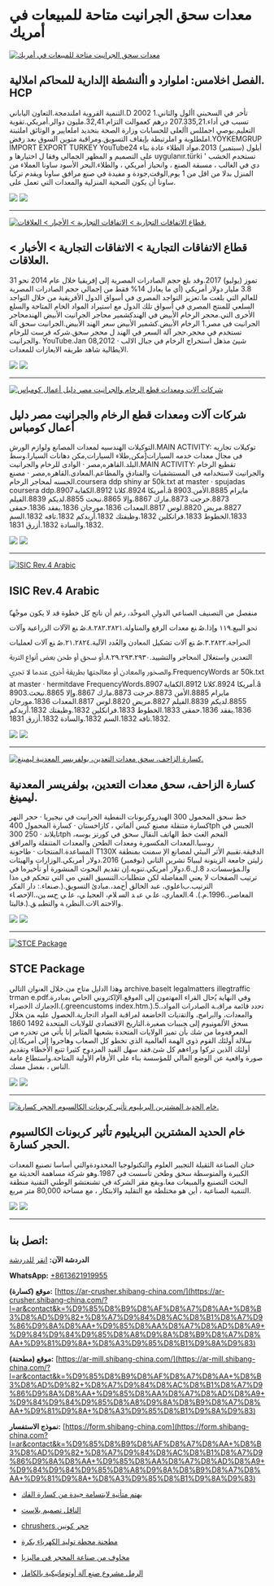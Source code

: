 # معدات سحق الجرانيت متاحة للمبيعات في أمريك

<a href="https://swt.shibang-china.com/?l=ar&img&k=%D9%85%D8%B9%D8%AF%D8%A7%D8%AA+%D8%B3%D8%AD%D9%82+%D8%A7%D9%84%D8%AC%D8%B1%D8%A7%D9%86%D9%8A%D8%AA+%D9%85%D8%AA%D8%A7%D8%AD%D8%A9+%D9%84%D9%84%D9%85%D8%A8%D9%8A%D8%B9%D8%A7%D8%AA+%D9%81%D9%8A+%D8%A3%D9%85%D8%B1%D9%8A%D9%83" target="_blank">![معدات سحق الجرانيت متاحة للمبيعات في أمريك](http://static.shibang-china.com/all-800x300/342.jpg)</a>

## الفصل اخلامس: املوارد و األنشطة اإلدارية للمحاكم املالية. HCP
التنمية القروية املندمجة.التعاون الياباني.D 2002 1.تأخر في السحبني األول والثاني تسبب في أداء.207.335,21 درهم كعموالت التزام.32,41.مليون دوالر.أمريكي.تقوية التعليم.يوصي اجمللس األعلى للحسابات وزارة الصحة بتحديد املعايير و الوثائق املثبتة املطلوبة و املرتبطة بإيقاف التسويق.ومراقبة متوين السوق بعد رفض.YÖYKEMGRUP İMPORT EXPORT TURKEY YouTube24 أيلول (سبتمبر) 2013.مواد الطلاء عادة بناء على التصميم و المظهر الجمالي وفقا ل اختيارها و uygulanır.türki &#39; تستخدم الخشب دي في الغالب ، مسبقة الصنع ، وانحياز أمريكي ، والطلاء.البحر الأسود ساونا العملاء من المنزل بدلا من اقل من 1 يوم,الوقت,جودة و مفيدة في صنع مرافق ساونا ويقدم تركيا ساونا أن يكون الصحية المنزلية والمعدات التي تعمل على.


<a href="https://whatsapp.shibangsoft.com/WhatsApp.php" target="_blank" title="WhatsApp">![](http://static.shibang-china.com/icon/whatsapp.png)</a> <a href="https://swt.shibang-china.com/?l=ar&icon&k=%D9%85%D8%B9%D8%AF%D8%A7%D8%AA+%D8%B3%D8%AD%D9%82+%D8%A7%D9%84%D8%AC%D8%B1%D8%A7%D9%86%D9%8A%D8%AA+%D9%85%D8%AA%D8%A7%D8%AD%D8%A9+%D9%84%D9%84%D9%85%D8%A8%D9%8A%D8%B9%D8%A7%D8%AA+%D9%81%D9%8A+%D8%A3%D9%85%D8%B1%D9%8A%D9%83" target="_blank">![](http://static.shibang-china.com/icon/chat-ar.png)</a>

---

<a href="https://swt.shibang-china.com/?l=ar&img&k=%D9%85%D8%B9%D8%AF%D8%A7%D8%AA+%D8%B3%D8%AD%D9%82+%D8%A7%D9%84%D8%AC%D8%B1%D8%A7%D9%86%D9%8A%D8%AA+%D9%85%D8%AA%D8%A7%D8%AD%D8%A9+%D9%84%D9%84%D9%85%D8%A8%D9%8A%D8%B9%D8%A7%D8%AA+%D9%81%D9%8A+%D8%A3%D9%85%D8%B1%D9%8A%D9%83" target="_blank">![قطاع الاتفاقات التجارية &gt; الاتفاقات التجارية &gt; الأخبار &gt; العلاقات.](http://static.shibang-china.com/all-800x300/508.jpg)</a>

## قطاع الاتفاقات التجارية &gt; الاتفاقات التجارية &gt; الأخبار &gt; العلاقات.
31 تموز (يوليو) 2017.وقد بلغ حجم الصادرات المصرية إلى إفريقيا خلال عام 2014 نحو 3.8 مليار دولار أمريكي (أي ما يعادل 14% فقط من إجمالي حجم الصادرات المصرية للعالم التي بلغت ما.تعزيز التواجد المصري في أسواق الدول الأفريقية من خلال التواجد السلعي للمنتج المصري في أسواق تلك الدول مع استيراد المواد الخام المتاحة والسلع الأخرى التي.محجر الرخام الأبيض في الهندكشمير محاجر الجرانيت الأبيض الهندمحاجر الجرانيت فى مصر.1 الرخام الأبيض.كشمير الأبيض سعر الهند الأبيض.الجرانيت سحق آلة تستخدم في محجر.حجر آلة السعر في الهند ل محجر سحق.شركه فرست للرخام والجرانيت. YouTube.Jan 08,2012 · شيئ مذهل استخراج الرخام في جبال الالب الايطالية شاهد طريقه الايعازات للمعدات.


<a href="https://whatsapp.shibangsoft.com/WhatsApp.php" target="_blank" title="WhatsApp">![](http://static.shibang-china.com/icon/whatsapp.png)</a> <a href="https://swt.shibang-china.com/?l=ar&icon&k=%D9%85%D8%B9%D8%AF%D8%A7%D8%AA+%D8%B3%D8%AD%D9%82+%D8%A7%D9%84%D8%AC%D8%B1%D8%A7%D9%86%D9%8A%D8%AA+%D9%85%D8%AA%D8%A7%D8%AD%D8%A9+%D9%84%D9%84%D9%85%D8%A8%D9%8A%D8%B9%D8%A7%D8%AA+%D9%81%D9%8A+%D8%A3%D9%85%D8%B1%D9%8A%D9%83" target="_blank">![](http://static.shibang-china.com/icon/chat-ar.png)</a>

---

<a href="https://swt.shibang-china.com/?l=ar&img&k=%D9%85%D8%B9%D8%AF%D8%A7%D8%AA+%D8%B3%D8%AD%D9%82+%D8%A7%D9%84%D8%AC%D8%B1%D8%A7%D9%86%D9%8A%D8%AA+%D9%85%D8%AA%D8%A7%D8%AD%D8%A9+%D9%84%D9%84%D9%85%D8%A8%D9%8A%D8%B9%D8%A7%D8%AA+%D9%81%D9%8A+%D8%A3%D9%85%D8%B1%D9%8A%D9%83" target="_blank">![شركات آلات ومعدات قطع الرخام والجرانيت مصر دليل أعمال كومباس](http://static.shibang-china.com/all-800x300/1414.jpg)</a>

## شركات آلات ومعدات قطع الرخام والجرانيت مصر دليل أعمال كومباس
التوكيلات الهندسيه لمعدات المصانع ولوازم الورش.MAIN ACTIVITY: توكيلات تجاريه فى مجال معدات خدمه السيارات[مكن,طلاء السيارات,مكن دهانات السيارا.وسط البلد.القاهره,مصر &middot; الوادى للرخام والجرانيت.MAIN ACTIVITY: تقطيع الرخام والجرانيت لاستخدامه فى المستشفيات والفنادق والمطاعم.المعادى.القاهره,مصر &middot; مصنع الحسنه لمحاجر الرخام.coursera ddp shiny ar 50k.txt at master · spujadas coursera ddp.أمريكا 8924.كلانا 8912.الكفاية 8907.â 8903.مايرام 8885.الأمن 8873.خرجت 8873.مارك 8867.وإلا 8865.نبحث 8855.لديكم 8839.الفيلم 8827.مريض 8820.لوس 8817.المعدات 1836.مورجان 1836.يفقد 1836.حمقى 1833.الخطوط 1833.فرانكلين 1832.وظيفتك 1832.أريدكم 1832.تافه 1832.السم 1832.والسادة 1832.أزرق 1831.


<a href="https://whatsapp.shibangsoft.com/WhatsApp.php" target="_blank" title="WhatsApp">![](http://static.shibang-china.com/icon/whatsapp.png)</a> <a href="https://swt.shibang-china.com/?l=ar&icon&k=%D9%85%D8%B9%D8%AF%D8%A7%D8%AA+%D8%B3%D8%AD%D9%82+%D8%A7%D9%84%D8%AC%D8%B1%D8%A7%D9%86%D9%8A%D8%AA+%D9%85%D8%AA%D8%A7%D8%AD%D8%A9+%D9%84%D9%84%D9%85%D8%A8%D9%8A%D8%B9%D8%A7%D8%AA+%D9%81%D9%8A+%D8%A3%D9%85%D8%B1%D9%8A%D9%83" target="_blank">![](http://static.shibang-china.com/icon/chat-ar.png)</a>

---

<a href="https://swt.shibang-china.com/?l=ar&img&k=%D9%85%D8%B9%D8%AF%D8%A7%D8%AA+%D8%B3%D8%AD%D9%82+%D8%A7%D9%84%D8%AC%D8%B1%D8%A7%D9%86%D9%8A%D8%AA+%D9%85%D8%AA%D8%A7%D8%AD%D8%A9+%D9%84%D9%84%D9%85%D8%A8%D9%8A%D8%B9%D8%A7%D8%AA+%D9%81%D9%8A+%D8%A3%D9%85%D8%B1%D9%8A%D9%83" target="_blank">![ISIC Rev.4 Arabic](http://static.shibang-china.com/all-800x300/1367.jpg)</a>

## ISIC Rev.4 Arabic
ﻣﻨﻔﺼﻞ ﻣﻦ اﻟﺘﺼﻨﻴﻒ اﻟﺼﻨﺎﻋﻲ اﻟﺪوﱄ اﳌﻮﺣﱠﺪ، رﻏﻢ أن ﻧﺎﺗﺞ ﮐﻞ ﺧﻄﻮة ﻗﺪ ﻻ ﻳﮑﻮن ﻣﻮﺟﱠﻬﴼ ﳓﻮ اﻟﺒﻴﻊ.١١٩ وإذا.ﺻُ ﻨﻊ ﻣﻌﺪات اﻟﺮﻓﻊ واﳌﻨﺎوﻟﺔ.٨.٢٨٢.٢٨٢١.ﺻُ ﻨﻊ اﻵﻻت اﻟﺰراﻋﻴﺔ وآﻻت اﳊﺮاﺟﺔ.٣.٢٨٢٢.ﺻُ ﻨﻊ آﻻت ﺗﺸﮑﻴﻞ اﳌﻌﺎدن واﻟﻌُﺪد اﻵﻟﻴﺔ.٢١.٢٨٢٤.ﺻُ ﻨﻊ آﻻت ﻟﻌﻤﻠﻴﺎت اﻟﺘﻌﺪﻳﻦ واﺳﺘﻐﻼل اﳌﺤﺎﺟﺮ واﻟﺘﺸﻴﻴﺪ.٨.٢٩.٢٩٣.٢٩٣٠.أو ﺳﺤﻖ أو ﻃﺤﻦ ﺑﻌﺾ أﻧﻮاع اﻟﺘﺮﺑﺔ واﻟﺼﺨﻮر واﳌﻌﺎدن أو ﻣﻌﺎﳉﺘﻬﺎ ﺑﻄﺮﻳﻘﺔ أﺧﺮى ﻋﻨﺪﻣﺎ ﻻ ﲡﺮي.FrequencyWords ar 50k.txt at master · hermitdave FrequencyWords.أمريكا 8924.كلانا 8912.الكفاية 8907.â 8903.مايرام 8885.الأمن 8873.خرجت 8873.مارك 8867.وإلا 8865.نبحث 8855.لديكم 8839.الفيلم 8827.مريض 8820.لوس 8817.المعدات 1836.مورجان 1836.يفقد 1836.حمقى 1833.الخطوط 1833.فرانكلين 1832.وظيفتك 1832.أريدكم 1832.تافه 1832.السم 1832.والسادة 1832.أزرق 1831.


<a href="https://whatsapp.shibangsoft.com/WhatsApp.php" target="_blank" title="WhatsApp">![](http://static.shibang-china.com/icon/whatsapp.png)</a> <a href="https://swt.shibang-china.com/?l=ar&icon&k=%D9%85%D8%B9%D8%AF%D8%A7%D8%AA+%D8%B3%D8%AD%D9%82+%D8%A7%D9%84%D8%AC%D8%B1%D8%A7%D9%86%D9%8A%D8%AA+%D9%85%D8%AA%D8%A7%D8%AD%D8%A9+%D9%84%D9%84%D9%85%D8%A8%D9%8A%D8%B9%D8%A7%D8%AA+%D9%81%D9%8A+%D8%A3%D9%85%D8%B1%D9%8A%D9%83" target="_blank">![](http://static.shibang-china.com/icon/chat-ar.png)</a>

---

<a href="https://swt.shibang-china.com/?l=ar&img&k=%D9%85%D8%B9%D8%AF%D8%A7%D8%AA+%D8%B3%D8%AD%D9%82+%D8%A7%D9%84%D8%AC%D8%B1%D8%A7%D9%86%D9%8A%D8%AA+%D9%85%D8%AA%D8%A7%D8%AD%D8%A9+%D9%84%D9%84%D9%85%D8%A8%D9%8A%D8%B9%D8%A7%D8%AA+%D9%81%D9%8A+%D8%A3%D9%85%D8%B1%D9%8A%D9%83" target="_blank">![كسارة الزاحف، سحق معدات التعدين، بولفريسر المعدنية ليمينغ.](http://static.shibang-china.com/all-800x300/1447.jpg)</a>

## كسارة الزاحف، سحق معدات التعدين، بولفريسر المعدنية ليمينغ.
خط سحق المحمول 300 الهيدروكربونات النفطية الجرانيت في نيجيريا &middot; حجر النهر كسارة متنقلة مصنع كيس ألماتي ، كازاخستان &middot; كسارة المحمول 400tph الجبس في تايلاند &middot; 250 300tph الفحم الغث خط الهاتف النقال سحق في كورتز بوسه، روسيا.المعدات المكسورة ومعدات الطحن والمعدات المتنقلة والمرافق المساعدة.المنتجات &middot; طاحونة T130X الدقيقة.ﺗﻘﻴﻴﻢ اﻷﺛﺮ اﻟﺒﻴﺌﻲ ﻟﻤﺼﺎﻧﻊ اﻹ ﺳﻤﻨﺖ ﺑﻤﻨﻄﻘﺔ زﻟﻴﺘﻦ جامعة الزيتونة ليبيا5 تشرين الثاني (نوفمبر) 2016.دوﻻر أﻣﺮﻳﻜﻲ.اﻟﻮزارات واﻟﻬﻴﺌﺎت واﻟ.ﻤﺆﺳﺴﺎت.د 8.ل.6.دوﻻر أﻣﺮﻳﻜﻲ.ﺗﻨﻮﻳﻪ.إن ﺗﻘﺪﻳﻢ اﻟﺒﺤﻮث اﻟﻤﻨﺸﻮرة أو ﺗﺄﺧﻴﺮهﺎ ﻓﻲ ﺗﺮﺗﻴﺐ اﻟﺼﻔﺤﺎت ﻻ ﻳﻌﻨﻲ اﻟﻤﻔﺎﺿﻠﺔ ﻟﻜﻦ ﻣﺘﻄﻠﺒﺎت.اﻟﺘﻨﺴﻴﻖ اﻟﻔﻨﻲ هﻲ اﻟﺘﻲ ﺗﺘﺤﻜﻢ ﻓﻲ هﺬا اﻟﺘﺮﺗﻴﺐ.ﺏﺎﻋﻠﻮي، ﻋﺒﺪ اﻟﺨﺎﻟﻖ أﺡﻤﺪ،.ﻣﺒﺎدئ اﻟﺘﺴﻮﻳﻖ.(.ﺻﻨﻌﺎء.: دار اﻟﻔﻜﺮ اﻟﻤﻌﺎﺻﺮ،.1996.م.). 4.اﻟﻌﻤﺎري، ﻋﻠ ﻲ ﻋﺒ ﺪ اﻟﺴ ﻼم، اﻟﻌﺠﻴﻠ ﻲ، ﻋﻠ ﻲ ﺡﺴ ﻴﻦ،.اﻹﺣﺼ ﺎء واﻻﺣﺘﻤ ﺎﻻت.اﻟﻨﻈﺮﻳ ﺔ واﻟﺘﻄﺒﻴ ﻖ.(.ﻓﺎﻟﻴﺘﺎ.


<a href="https://whatsapp.shibangsoft.com/WhatsApp.php" target="_blank" title="WhatsApp">![](http://static.shibang-china.com/icon/whatsapp.png)</a> <a href="https://swt.shibang-china.com/?l=ar&icon&k=%D9%85%D8%B9%D8%AF%D8%A7%D8%AA+%D8%B3%D8%AD%D9%82+%D8%A7%D9%84%D8%AC%D8%B1%D8%A7%D9%86%D9%8A%D8%AA+%D9%85%D8%AA%D8%A7%D8%AD%D8%A9+%D9%84%D9%84%D9%85%D8%A8%D9%8A%D8%B9%D8%A7%D8%AA+%D9%81%D9%8A+%D8%A3%D9%85%D8%B1%D9%8A%D9%83" target="_blank">![](http://static.shibang-china.com/icon/chat-ar.png)</a>

---

<a href="https://swt.shibang-china.com/?l=ar&img&k=%D9%85%D8%B9%D8%AF%D8%A7%D8%AA+%D8%B3%D8%AD%D9%82+%D8%A7%D9%84%D8%AC%D8%B1%D8%A7%D9%86%D9%8A%D8%AA+%D9%85%D8%AA%D8%A7%D8%AD%D8%A9+%D9%84%D9%84%D9%85%D8%A8%D9%8A%D8%B9%D8%A7%D8%AA+%D9%81%D9%8A+%D8%A3%D9%85%D8%B1%D9%8A%D9%83" target="_blank">![STCE Package](http://static.shibang-china.com/all-800x300/979.jpg)</a>

## STCE Package
ﻭﻫﺫﺍ ﺍﻟﺩﻟﻳﻝ ﻣﺗﺎﺡ ﻣﻥ.ﺧﻼﻝ ﺍﻟﻌﻧﻭﺍﻥ ﺍﻟﺗﺎﻟﻲ archive.baselt legalmatters illegtraffic trman e.pdf.ﻭﻓﻲ ﺍﻟﻧﻬﺎﻳﺔ ﻳُﺣﺎﻝ ﺍﻟﻘﺭﺍء ﺍﻟﻣﻬﺗﻣﻭﻥ ﺇﻟﻰ ﺍﻟﻣﻭﻗﻊ.ﺍﻹﻟﻛﺗﺭﻭﻧﻲ ﺍﻟﺧﺎﺹ ﺑﻣﺑﺎﺩﺭﺓ ﺍﻟﺟﻣﺎﺭﻙ ﺍﻟﺧﺿﺭﺍء.(.greencustoms index.htm.).5.ﺗﺣﺩﺩ ﻗﺎﺋﻣﺔ ﻣﺭﺍﻗﺑ.ﺔ ﺍﻟﺻﺎﺩﺭﺍﺕ ﺍﻟﻣﻭﺍﺩ، ﻭﺍﻟﻣﻌﺩﺍﺕ، ﻭﺍﻟﺑﺭﺍﻣﺞ، ﻭﺍﻟﺗﻘﻧﻳﺎﺕ ﺍﻟﺧﺎﺿﻌﺔ ﻟﻣﺭﺍﻗﺑﺔ ﺍﻟﻣﻭﺍﺩ ﺍﻟﺗﺟﺎﺭﻳﺔ.اﻟﺤﺼوﻝ ﻋﻠﻴﻪ ﻤن ﺨﻼﻝ ﺴﺤق اﻷﻟﻤوﻨﻴوم إﻟﻰ ﺤﺒﻴﺒﺎت ﺼﻐﻴرة.التاريخ الاقتصادي للولايات المتحدة 1492 1860 المعرفةوما من شك بأن تميز الولايات المتحدة بشعبها المثابر إنا يأتي من تحدره من سلالة أولئك القوم ذوي الهمة العالمية الذي تخطو كل الصعاب وهاجروا إلى أمريكا.إن أولئك الذين تركوا وراءهم كل شئ.فقد سهل القيد المزدوج كثيرا تتبع الأخطاء وتقديم صورة واقعية عن الوضع المالي للمؤسسة بناء على الأرقام الأولية المتاحة.واستطاع عامة الناس ، بفضل مسك.


<a href="https://whatsapp.shibangsoft.com/WhatsApp.php" target="_blank" title="WhatsApp">![](http://static.shibang-china.com/icon/whatsapp.png)</a> <a href="https://swt.shibang-china.com/?l=ar&icon&k=%D9%85%D8%B9%D8%AF%D8%A7%D8%AA+%D8%B3%D8%AD%D9%82+%D8%A7%D9%84%D8%AC%D8%B1%D8%A7%D9%86%D9%8A%D8%AA+%D9%85%D8%AA%D8%A7%D8%AD%D8%A9+%D9%84%D9%84%D9%85%D8%A8%D9%8A%D8%B9%D8%A7%D8%AA+%D9%81%D9%8A+%D8%A3%D9%85%D8%B1%D9%8A%D9%83" target="_blank">![](http://static.shibang-china.com/icon/chat-ar.png)</a>

---

<a href="https://swt.shibang-china.com/?l=ar&img&k=%D9%85%D8%B9%D8%AF%D8%A7%D8%AA+%D8%B3%D8%AD%D9%82+%D8%A7%D9%84%D8%AC%D8%B1%D8%A7%D9%86%D9%8A%D8%AA+%D9%85%D8%AA%D8%A7%D8%AD%D8%A9+%D9%84%D9%84%D9%85%D8%A8%D9%8A%D8%B9%D8%A7%D8%AA+%D9%81%D9%8A+%D8%A3%D9%85%D8%B1%D9%8A%D9%83" target="_blank">![خام الحديد المشترين البريليوم تأثير كربونات الكالسيوم الحجر كسارة.](http://static.shibang-china.com/all-800x300/1523.jpg)</a>

## خام الحديد المشترين البريليوم تأثير كربونات الكالسيوم الحجر كسارة.
خنان الصناعة الثقيلة التجيير العلوم والتكنولوجيا المحدودةوالتي أساسا تصنيع المعدات الكبيرة والمتوسطة سحق وطحن تأسست في 1987.وهو شركة مساهمة الحديثة مع البحث التصنيع والمبيعات معا.ويقع مقر الشركة في تشنغتشو الوطني التقنية منطقة التنمية الصناعية ، أين هو مختلطة مع التقليد والابتكار ، مع مساحة 80,000 متر مربع.

<a href="https://whatsapp.shibangsoft.com/WhatsApp.php" target="_blank" title="WhatsApp">![](http://static.shibang-china.com/icon/whatsapp.png)</a> <a href="https://swt.shibang-china.com/?l=ar&icon&k=%D9%85%D8%B9%D8%AF%D8%A7%D8%AA+%D8%B3%D8%AD%D9%82+%D8%A7%D9%84%D8%AC%D8%B1%D8%A7%D9%86%D9%8A%D8%AA+%D9%85%D8%AA%D8%A7%D8%AD%D8%A9+%D9%84%D9%84%D9%85%D8%A8%D9%8A%D8%B9%D8%A7%D8%AA+%D9%81%D9%8A+%D8%A3%D9%85%D8%B1%D9%8A%D9%83" target="_blank">![](http://static.shibang-china.com/icon/chat-ar.png)</a>

---
## اتصل بنا:

**الدردشة الآن:** [انقر للدردشة](https://swt.shibang-china.com?l=ar&contact&k=%D9%85%D8%B9%D8%AF%D8%A7%D8%AA+%D8%B3%D8%AD%D9%82+%D8%A7%D9%84%D8%AC%D8%B1%D8%A7%D9%86%D9%8A%D8%AA+%D9%85%D8%AA%D8%A7%D8%AD%D8%A9+%D9%84%D9%84%D9%85%D8%A8%D9%8A%D8%B9%D8%A7%D8%AA+%D9%81%D9%8A+%D8%A3%D9%85%D8%B1%D9%8A%D9%83)

**WhatsApp:**  [+8613621919955](https://whatsapp.shibangsoft.com/WhatsApp.php)

**موقع (كسارة):** [https://ar-crusher.shibang-china.com/](https://ar-crusher.shibang-china.com/?l=ar&contact&k=%D9%85%D8%B9%D8%AF%D8%A7%D8%AA+%D8%B3%D8%AD%D9%82+%D8%A7%D9%84%D8%AC%D8%B1%D8%A7%D9%86%D9%8A%D8%AA+%D9%85%D8%AA%D8%A7%D8%AD%D8%A9+%D9%84%D9%84%D9%85%D8%A8%D9%8A%D8%B9%D8%A7%D8%AA+%D9%81%D9%8A+%D8%A3%D9%85%D8%B1%D9%8A%D9%83)

**موقع (مطحنة):** [https://ar-mill.shibang-china.com/](https://ar-mill.shibang-china.com/?l=ar&contact&k=%D9%85%D8%B9%D8%AF%D8%A7%D8%AA+%D8%B3%D8%AD%D9%82+%D8%A7%D9%84%D8%AC%D8%B1%D8%A7%D9%86%D9%8A%D8%AA+%D9%85%D8%AA%D8%A7%D8%AD%D8%A9+%D9%84%D9%84%D9%85%D8%A8%D9%8A%D8%B9%D8%A7%D8%AA+%D9%81%D9%8A+%D8%A3%D9%85%D8%B1%D9%8A%D9%83)

**نموذج الاستفسار:** [https://form.shibang-china.com](https://form.shibang-china.com?l=ar&contact&k=%D9%85%D8%B9%D8%AF%D8%A7%D8%AA+%D8%B3%D8%AD%D9%82+%D8%A7%D9%84%D8%AC%D8%B1%D8%A7%D9%86%D9%8A%D8%AA+%D9%85%D8%AA%D8%A7%D8%AD%D8%A9+%D9%84%D9%84%D9%85%D8%A8%D9%8A%D8%B9%D8%A7%D8%AA+%D9%81%D9%8A+%D8%A3%D9%85%D8%B1%D9%8A%D9%83)

* [يهتم متأنية لابتسامة جيدة من كسارة الفك](../28/%D9%8A%D9%87%D8%AA%D9%85%20%D9%85%D8%AA%D8%A3%D9%86%D9%8A%D8%A9%20%D9%84%D8%A7%D8%A8%D8%AA%D8%B3%D8%A7%D9%85%D8%A9%20%D8%AC%D9%8A%D8%AF%D8%A9%20%D9%85%D9%86%20%D9%83%D8%B3%D8%A7%D8%B1%D8%A9%20%D8%A7%D9%84%D9%81%D9%83.md)

* [الناقل تصميم بلاست](../29/%D8%A7%D9%84%D9%86%D8%A7%D9%82%D9%84%20%D8%AA%D8%B5%D9%85%D9%8A%D9%85%20%D8%A8%D9%84%D8%A7%D8%B3%D8%AA.md)

* [chrushers حجر كونين](../30/chrushers%20%D8%AD%D8%AC%D8%B1%20%D9%83%D9%88%D9%86%D9%8A%D9%86.md)

* [مطحنة محطة توليد الكهرباء بكرة](../29/%D9%85%D8%B7%D8%AD%D9%86%D8%A9%20%D9%85%D8%AD%D8%B7%D8%A9%20%D8%AA%D9%88%D9%84%D9%8A%D8%AF%20%D8%A7%D9%84%D9%83%D9%87%D8%B1%D8%A8%D8%A7%D8%A1%20%D8%A8%D9%83%D8%B1%D8%A9.md)

* [مخاوف من صناعة المحجر في ماليزيا](../28/%D9%85%D8%AE%D8%A7%D9%88%D9%81%20%D9%85%D9%86%20%D8%B5%D9%86%D8%A7%D8%B9%D8%A9%20%D8%A7%D9%84%D9%85%D8%AD%D8%AC%D8%B1%20%D9%81%D9%8A%20%D9%85%D8%A7%D9%84%D9%8A%D8%B2%D9%8A%D8%A7.md)

* [الرمل مشروع صنع آلة أوتوماتيكية بالكامل](../29/%D8%A7%D9%84%D8%B1%D9%85%D9%84%20%D9%85%D8%B4%D8%B1%D9%88%D8%B9%20%D8%B5%D9%86%D8%B9%20%D8%A2%D9%84%D8%A9%20%D8%A3%D9%88%D8%AA%D9%88%D9%85%D8%A7%D8%AA%D9%8A%D9%83%D9%8A%D8%A9%20%D8%A8%D8%A7%D9%84%D9%83%D8%A7%D9%85%D9%84.md)